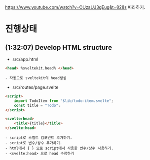 https://www.youtube.com/watch?v=OUzaUJ3gEug&t=828s
따라하기. 

# 진행상태
## (1:32:07) Develop HTML structure
- src/app.html 
```html
<head> %sveltekit.head% </head>
```
    - 자동으로 sveltekit의 head생성
- src/routes/page.svelte
```html
<script>
    import TodoItem from "$lib/todo-item.svelte";
    const title = "Todo";
</script>

<svelte:head>
    <title>{title}</title>
</svelte:head>
```
    - script로 스벨트 컴포넌트 추가하기. 
    - script로 변수/상수 추가하기.
    - html에서 { } 으로 script에서 사용한 변수/상수 사용하기.
    - <svelte:head> 으로 head 수정하기